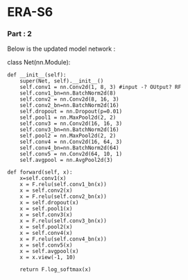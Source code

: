 # ERA-S6


### Part : 2

Below is the updated model network :

class Net(nn.Module):

    def __init__(self):
        super(Net, self).__init__()
        self.conv1 = nn.Conv2d(1, 8, 3) #input -? OUtput? RF
        self.conv1_bn=nn.BatchNorm2d(8)
        self.conv2 = nn.Conv2d(8, 16, 3)
        self.conv2_bn=nn.BatchNorm2d(16)
        self.dropout = nn.Dropout(p=0.01)
        self.pool1 = nn.MaxPool2d(2, 2)
        self.conv3 = nn.Conv2d(16, 16, 3)
        self.conv3_bn=nn.BatchNorm2d(16)
        self.pool2 = nn.MaxPool2d(2, 2)
        self.conv4 = nn.Conv2d(16, 64, 3)
        self.conv4_bn=nn.BatchNorm2d(64)
        self.conv5 = nn.Conv2d(64, 10, 1)
        self.avgpool = nn.AvgPool2d(3)

    def forward(self, x):
        x=self.conv1(x)
        x = F.relu(self.conv1_bn(x))
        x = self.conv2(x)
        x = F.relu(self.conv2_bn(x))
        x = self.dropout(x)
        x = self.pool1(x)
        x = self.conv3(x)
        x = F.relu(self.conv3_bn(x))
        x = self.pool2(x)
        x = self.conv4(x)
        x = F.relu(self.conv4_bn(x))
        x = self.conv5(x)
        x = self.avgpool(x)
        x = x.view(-1, 10)

        return F.log_softmax(x)

